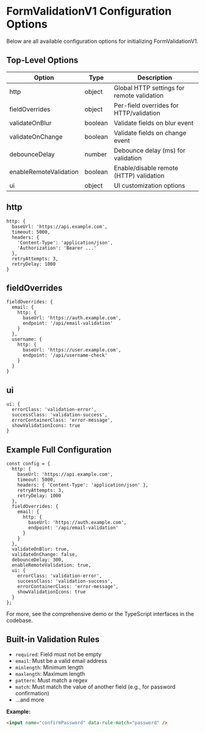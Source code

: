 # FormValidationV1 Configuration Options

Below are all available configuration options for initializing FormValidationV1.

## Top-Level Options

| Option                | Type      | Description |
|-----------------------|-----------|-------------|
| http                  | object    | Global HTTP settings for remote validation |
| fieldOverrides        | object    | Per-field overrides for HTTP/validation |
| validateOnBlur        | boolean   | Validate fields on blur event |
| validateOnChange      | boolean   | Validate fields on change event |
| debounceDelay         | number    | Debounce delay (ms) for validation |
| enableRemoteValidation| boolean   | Enable/disable remote (HTTP) validation |
| ui                    | object    | UI customization options |

## http
```
http: {
  baseUrl: 'https://api.example.com',
  timeout: 5000,
  headers: {
    'Content-Type': 'application/json',
    'Authorization': 'Bearer ...'
  },
  retryAttempts: 3,
  retryDelay: 1000
}
```

## fieldOverrides
```
fieldOverrides: {
  email: {
    http: {
      baseUrl: 'https://auth.example.com',
      endpoint: '/api/email-validation'
    }
  },
  username: {
    http: {
      baseUrl: 'https://user.example.com',
      endpoint: '/api/username-check'
    }
  }
}
```

## ui
```
ui: {
  errorClass: 'validation-error',
  successClass: 'validation-success',
  errorContainerClass: 'error-message',
  showValidationIcons: true
}
```

## Example Full Configuration
```
const config = {
  http: {
    baseUrl: 'https://api.example.com',
    timeout: 5000,
    headers: { 'Content-Type': 'application/json' },
    retryAttempts: 3,
    retryDelay: 1000
  },
  fieldOverrides: {
    email: {
      http: {
        baseUrl: 'https://auth.example.com',
        endpoint: '/api/email-validation'
      }
    }
  },
  validateOnBlur: true,
  validateOnChange: false,
  debounceDelay: 300,
  enableRemoteValidation: true,
  ui: {
    errorClass: 'validation-error',
    successClass: 'validation-success',
    errorContainerClass: 'error-message',
    showValidationIcons: true
  }
};
```

For more, see the comprehensive demo or the TypeScript interfaces in the codebase. 

## Built-in Validation Rules

- `required`: Field must not be empty
- `email`: Must be a valid email address
- `minlength`: Minimum length
- `maxlength`: Maximum length
- `pattern`: Must match a regex
- `match`: Must match the value of another field (e.g., for password confirmation)
- ...and more

**Example:**
```html
<input name="confirmPassword" data-rule-match="password" />
``` 